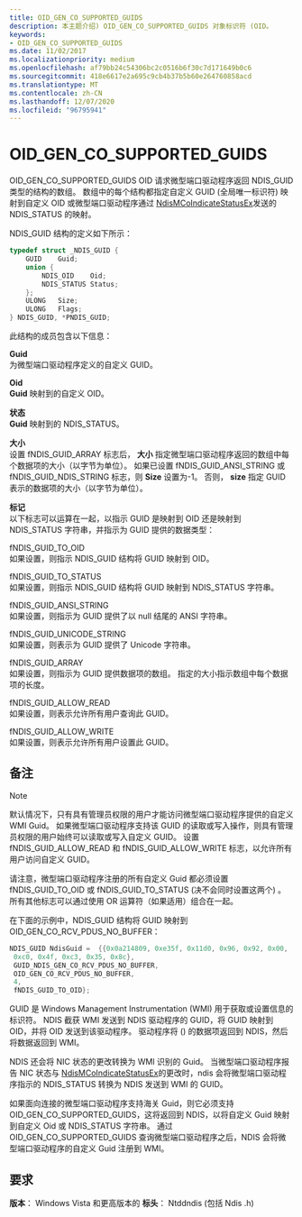 ```yaml
---
title: OID_GEN_CO_SUPPORTED_GUIDS
description: 本主题介绍) OID_GEN_CO_SUPPORTED_GUIDS 对象标识符 (OID。
keywords:
- OID_GEN_CO_SUPPORTED_GUIDS
ms.date: 11/02/2017
ms.localizationpriority: medium
ms.openlocfilehash: af79bb24c54306bc2c0516b6f30c7d171649b0c6
ms.sourcegitcommit: 418e6617e2a695c9cb4b37b5b60e264760858acd
ms.translationtype: MT
ms.contentlocale: zh-CN
ms.lasthandoff: 12/07/2020
ms.locfileid: "96795941"
---
```

# <a name="oid_gen_co_supported_guids"></a>OID_GEN_CO_SUPPORTED_GUIDS

OID_GEN_CO_SUPPORTED_GUIDS OID 请求微型端口驱动程序返回 NDIS_GUID 类型的结构的数组。 数组中的每个结构都指定自定义 GUID (全局唯一标识符) 映射到自定义 OID 或微型端口驱动程序通过 [NdisMCoIndicateStatusEx](/windows-hardware/drivers/ddi/ndis/nf-ndis-ndismcoindicatestatusex)发送的 NDIS_STATUS 的映射。

NDIS_GUID 结构的定义如下所示：

```c++
typedef struct _NDIS_GUID {
    GUID    Guid;
    union {
        NDIS_OID    Oid;
        NDIS_STATUS Status;
    };
    ULONG   Size;
    ULONG   Flags;
} NDIS_GUID, *PNDIS_GUID;
```

此结构的成员包含以下信息：

**Guid**  
为微型端口驱动程序定义的自定义 GUID。

**Oid**  
**Guid** 映射到的自定义 OID。

**状态**  
**Guid** 映射到的 NDIS_STATUS。

**大小**  
设置 fNDIS_GUID_ARRAY 标志后， **大小** 指定微型端口驱动程序返回的数组中每个数据项的大小（以字节为单位）。 如果已设置 fNDIS_GUID_ANSI_STRING 或 fNDIS_GUID_NDIS_STRING 标志，则 **Size** 设置为-1。 否则， **size** 指定 GUID 表示的数据项的大小（以字节为单位）。

**标记**  
以下标志可以运算在一起，以指示 GUID 是映射到 OID 还是映射到 NDIS_STATUS 字符串，并指示为 GUID 提供的数据类型： 

fNDIS_GUID_TO_OID  
如果设置，则指示 NDIS_GUID 结构将 GUID 映射到 OID。

fNDIS_GUID_TO_STATUS  
如果设置，则指示 NDIS_GUID 结构将 GUID 映射到 NDIS_STATUS 字符串。

fNDIS_GUID_ANSI_STRING  
如果设置，则指示为 GUID 提供了以 null 结尾的 ANSI 字符串。

fNDIS_GUID_UNICODE_STRING  
如果设置，则表示为 GUID 提供了 Unicode 字符串。

fNDIS_GUID_ARRAY  
如果设置，则指示为 GUID 提供数据项的数组。 指定的大小指示数组中每个数据项的长度。

fNDIS_GUID_ALLOW_READ  
如果设置，则表示允许所有用户查询此 GUID。

fNDIS_GUID_ALLOW_WRITE  
如果设置，则表示允许所有用户设置此 GUID。

## <a name="remarks"></a>备注

> [!NOTE]
> 默认情况下，只有具有管理员权限的用户才能访问微型端口驱动程序提供的自定义 WMI Guid。 如果微型端口驱动程序支持该 GUID 的读取或写入操作，则具有管理员权限的用户始终可以读取或写入自定义 GUID。 设置 fNDIS_GUID_ALLOW_READ 和 fNDIS_GUID_ALLOW_WRITE 标志，以允许所有用户访问自定义 GUID。

请注意，微型端口驱动程序注册的所有自定义 Guid 都必须设置 fNDIS_GUID_TO_OID 或 fNDIS_GUID_TO_STATUS (决不会同时设置这两个) 。 所有其他标志可以通过使用 OR 运算符（如果适用）组合在一起。

在下面的示例中，NDIS_GUID 结构将 GUID 映射到 OID_GEN_CO_RCV_PDUS_NO_BUFFER：

```cpp 
NDIS_GUID NdisGuid =  {{0x0a214809, 0xe35f, 0x11d0, 0x96, 0x92, 0x00,
 0xc0, 0x4f, 0xc3, 0x35, 0x8c},
 GUID_NDIS_GEN_CO_RCV_PDUS_NO_BUFFER,
 OID_GEN_CO_RCV_PDUS_NO_BUFFER,
 4,
 fNDIS_GUID_TO_OID};
```
GUID 是 Windows Management Instrumentation (WMI) 用于获取或设置信息的标识符。 NDIS 截获 WMI 发送到 NDIS 驱动程序的 GUID，将 GUID 映射到 OID，并将 OID 发送到该驱动程序。 驱动程序将 () 的数据项返回到 NDIS，然后将数据返回到 WMI。

NDIS 还会将 NIC 状态的更改转换为 WMI 识别的 Guid。 当微型端口驱动程序报告 NIC 状态与 [NdisMCoIndicateStatusEx](/windows-hardware/drivers/ddi/ndis/nf-ndis-ndismcoindicatestatusex)的更改时，ndis 会将微型端口驱动程序指示的 NDIS_STATUS 转换为 NDIS 发送到 WMI 的 GUID。

如果面向连接的微型端口驱动程序支持海关 Guid，则它必须支持 OID_GEN_CO_SUPPORTED_GUIDS，这将返回到 NDIS，以将自定义 Guid 映射到自定义 Oid 或 NDIS_STATUS 字符串。 通过 OID_GEN_CO_SUPPORTED_GUIDS 查询微型端口驱动程序之后，NDIS 会将微型端口驱动程序的自定义 Guid 注册到 WMI。

## <a name="requirements"></a>要求

**版本**： Windows Vista 和更高版本的 **标头**： Ntddndis (包括 Ndis .h) 
